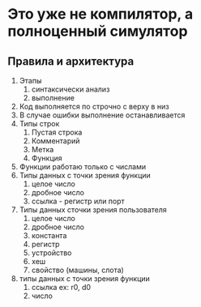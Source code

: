 # Это уже не компилятор, а полноценный симулятор 

## Правила и архитектура 

1) Этапы
   1) синтаксически анализ
   2) выполнение
2) Код выполняется по строчно с верху в низ
3) В случае ошибки выполнение останавливается
4) Типы строк
   1) Пустая строка
   2) Комментарий
   3) Метка
   4) Функция
5) Функции работаю только с числами
6) Типы данных с точки зрения функции
   1) целое число
   2) дробное число
   3) ссылка - регистр или порт
7) Типы данных сточки зрения пользователя
   1) целое число
   2) дробное число
   3) константа
   4) регистр
   5) устройство
   6) хеш
   7) свойство (машины, слота)
8) типы данных с точки зрения функции
   1) ссылка ex: r0, d0
   2) число


